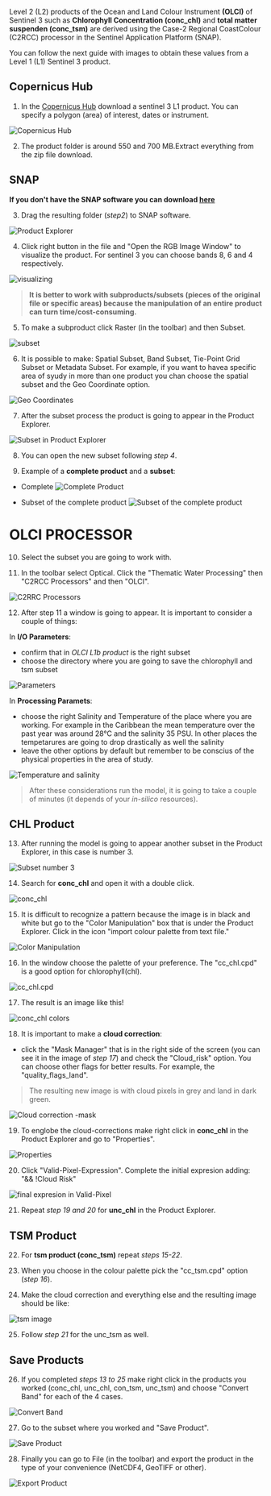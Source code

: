 

Level 2 (L2) products of the Ocean and Land Colour Instrument **(OLCI)** of Sentinel 3 such as **Chlorophyll Concentration (conc_chl)** and **total matter suspenden (conc_tsm)** are derived using the Case-2 Regional CoastColour (C2RCC) processor in the Sentinel Application Platform (SNAP).

You can follow the next guide with images to obtain these values from a Level 1 (L1) Sentinel 3 product.


## Copernicus Hub

1. In the [Copernicus Hub](https://scihub.copernicus.eu/]) download a sentinel 3 L1 product. You can specify a polygon (area) of interest, dates or instrument.

![](images/hub.PNG "Copernicus Hub")

2. The product folder is around 550 and 700 MB.Extract everything from the zip file download.


## SNAP

**If you don't have the SNAP software you can download [here](https://step.esa.int/main/download/snap-download/)**

3. Drag the resulting folder (*step2*) to SNAP software.

![](images/snap1.PNG "Product Explorer")

4. Click right button in the file and "Open the RGB Image Window" to visualize the product. For sentinel 3 you can choose bands 8, 6 and 4 respectively.

![](images/snap2.PNG "visualizing")

> **It is better to work with subproducts/subsets (pieces of the original file or specific areas) because the manipulation of an entire product can turn time/cost-consuming.**

5. To make a subproduct click Raster (in the toolbar) and then Subset.

![](images/snap3.PNG "subset")

6. It is possible to make: Spatial Subset, Band Subset, Tie-Point Grid Subset or Metadata Subset. 
For example, if you want to havea specific area of syudy in more than one product you chan choose the spatial subset and
the Geo Coordinate option.

![](images/snap4.PNG "Geo Coordinates")

7. After the subset process the product is going to appear in the Product Explorer.

![](images/snap5.PNG "Subset in Product Explorer")

8. You can open the new subset following *step 4*.

9. Example of a **complete product** and a **subset**:

- Complete
![](images/snap6.PNG "Complete Product")

- Subset of the complete product
![](images/snap7.PNG "Subset of the complete product")


# OLCI PROCESSOR

10. Select the subset you are going to work with.

11. In the toolbar select Optical. Click the "Thematic Water Processing" then "C2RCC Processors" and then "OLCI".

![](images/snap8.PNG "C2RRC Processors")

12. After step 11 a window is going to appear. It is important to consider a couple of things:

In **I/O Parameters**:
- confirm that in *OLCI L1b product* is the right subset 
- choose the directory where you are going to save the chlorophyll and tsm subset

![](images/snap9.PNG "Parameters")

In **Processing Paramets**:
- choose the right Salinity and Temperature of the place where you are working. For example in the Caribbean the mean temperature over the past year was around 28°C and the salinity 35 PSU. In other places the tempetarures are going to drop drastically as well the salinity
- leave the other options by default but remember to be conscius of the physical properties in the area of study.

![](images/snap10.PNG "Temperature and salinity")

> After these considerations run the model, it is going to take a couple of minutes (it depends of your *in-silico* resources).


## CHL Product

13. After running the model is going to appear another subset in the Product Explorer, in this case is number 3.

![](images/snap11.PNG "Subset number 3")

14. Search for **conc_chl** and open it with a double click.

![](images/snap12.PNG "conc_chl")

15. It is difficult to recognize a pattern because the image is in black and white but go to the "Color Manipulation" box that is under the Product Explorer. Click in the icon "import colour palette from text file."

![](images/snap13.PNG "Color Manipulation")

16. In the window choose the palette of your preference. The "cc_chl.cpd" is a good option for chlorophyll(chl).

![](images/snap14.PNG "cc_chl.cpd")

17. The result is an image like this!

![](images/snap15.PNG "conc_chl colors")

18. It is important to make a **cloud correction**:

- click the "Mask Manager" that is in the right side of the screen (you can see it in the image of *step 17*) and check the "Cloud_risk" option. You can choose other flags for better results. For example, the "quality_flags_land". 

>The resulting new image is with cloud pixels in grey and land in dark green.

![](images/snap16.PNG "Cloud correction -mask")

19. To englobe the cloud-corrections make right click in **conc_chl** in the Product Explorer and go to "Properties". 

![](images/snap17.PNG "Properties")

20. Click "Valid-Pixel-Expression". Complete the initial expresion adding: "&& !Cloud Risk"

![](images/snap18.PNG "final expresion in Valid-Pixel")

21. Repeat *step 19 and 20* for **unc_chl** in the Product Explorer.


## TSM Product

22. For **tsm product (conc_tsm)** repeat *steps 15-22*.

23. When you choose in the colour palette pick the "cc_tsm.cpd" option (*step 16*).

24. Make the cloud correction and everything else and the resulting image should be like:

![](images/snap19.PNG "tsm image")

25. Follow *step 21* for the unc_tsm as well.


## Save Products

26. If you completed *steps 13 to 25* make right click in the products you worked (conc_chl, unc_chl, con_tsm, unc_tsm) and choose "Convert Band" for each of the 4 cases.

![](images/snap20.PNG "Convert Band")

27. Go to the subset where you worked and "Save Product".

![](images/snap21.PNG "Save Product")

28. Finally you can go to File (in the toolbar) and export the product in the type of your convenience (NetCDF4, GeoTIFF or other).

![](images/snap22.PNG "Export Product")










